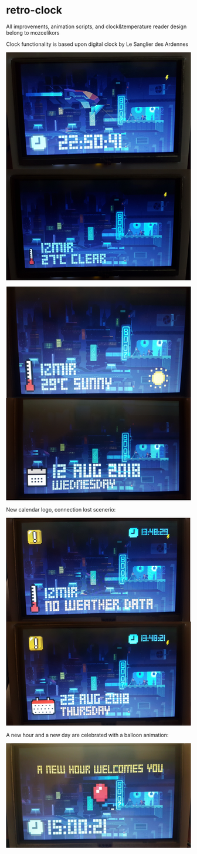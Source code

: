retro-clock
=============

All improvements, animation scripts, and clock&temperature reader design belong to mozcelikors

Clock functionality is based upon digital clock by Le Sanglier des Ardennes


![retro-clock screenshot](https://raw.githubusercontent.com/mozcelikors/retro-clock/master/screenshots/screenshots.png)

![retro-clock screenshot](https://raw.githubusercontent.com/mozcelikors/retro-clock/master/screenshots/screenshots2.png)


New calendar logo, connection lost scenerio:

![retro-clock screenshot](https://raw.githubusercontent.com/mozcelikors/retro-clock/master/screenshots/screenshots4.png)

A new hour and a new day are celebrated with a balloon animation:

![retro-clock screenshot](https://raw.githubusercontent.com/mozcelikors/retro-clock/master/screenshots/screenshots3.png)
